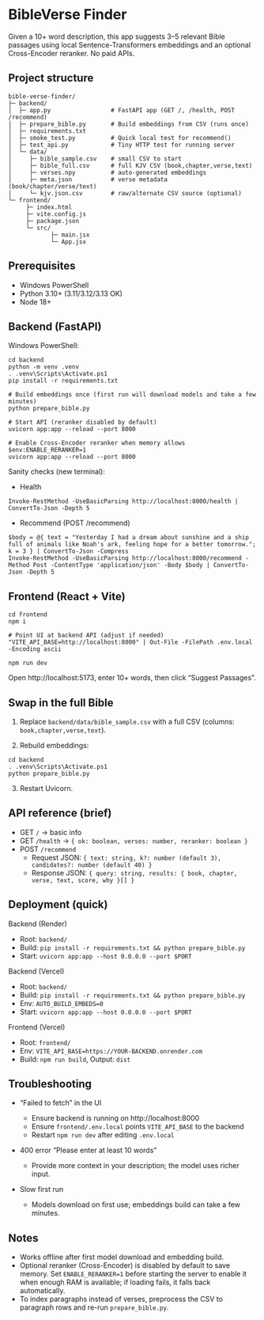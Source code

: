 BibleVerse Finder
=================

Given a 10+ word description, this app suggests 3–5 relevant Bible passages using local Sentence-Transformers embeddings and an optional Cross-Encoder reranker. No paid APIs.

Project structure
-----------------

```
bible-verse-finder/
├─ backend/
│  ├─ app.py                 # FastAPI app (GET /, /health, POST /recommend)
│  ├─ prepare_bible.py       # Build embeddings from CSV (runs once)
│  ├─ requirements.txt
│  ├─ smoke_test.py          # Quick local test for recommend()
│  ├─ test_api.py            # Tiny HTTP test for running server
│  └─ data/
│     ├─ bible_sample.csv    # small CSV to start
│     ├─ bible_full.csv      # full KJV CSV (book,chapter,verse,text)
│     ├─ verses.npy          # auto-generated embeddings
│     ├─ meta.json           # verse metadata (book/chapter/verse/text)
│     └─ kjv.json.csv        # raw/alternate CSV source (optional)
└─ frontend/
	 ├─ index.html
	 ├─ vite.config.js
	 ├─ package.json
	 └─ src/
			├─ main.jsx
			└─ App.jsx
```

Prerequisites
-------------

- Windows PowerShell
- Python 3.10+ (3.11/3.12/3.13 OK)
- Node 18+

Backend (FastAPI)
-----------------

Windows PowerShell:

```pwsh
cd backend
python -m venv .venv
. .venv\Scripts\Activate.ps1
pip install -r requirements.txt

# Build embeddings once (first run will download models and take a few minutes)
python prepare_bible.py

# Start API (reranker disabled by default)
uvicorn app:app --reload --port 8000

# Enable Cross-Encoder reranker when memory allows
$env:ENABLE_RERANKER=1
uvicorn app:app --reload --port 8000
```

Sanity checks (new terminal):

- Health
```pwsh
Invoke-RestMethod -UseBasicParsing http://localhost:8000/health | ConvertTo-Json -Depth 5
```

- Recommend (POST /recommend)
```pwsh
$body = @{ text = "Yesterday I had a dream about sunshine and a ship full of animals like Noah's ark, feeling hope for a better tomorrow."; k = 3 } | ConvertTo-Json -Compress
Invoke-RestMethod -UseBasicParsing http://localhost:8000/recommend -Method Post -ContentType 'application/json' -Body $body | ConvertTo-Json -Depth 5
```

Frontend (React + Vite)
-----------------------

```pwsh
cd frontend
npm i

# Point UI at backend API (adjust if needed)
"VITE_API_BASE=http://localhost:8000" | Out-File -FilePath .env.local -Encoding ascii

npm run dev
```

Open http://localhost:5173, enter 10+ words, then click “Suggest Passages”.

Swap in the full Bible
----------------------

1) Replace `backend/data/bible_sample.csv` with a full CSV (columns: `book,chapter,verse,text`).

2) Rebuild embeddings:
```pwsh
cd backend
. .venv\Scripts\Activate.ps1
python prepare_bible.py
```

3) Restart Uvicorn.

API reference (brief)
---------------------

- GET `/` → basic info
- GET `/health` → `{ ok: boolean, verses: number, reranker: boolean }`
- POST `/recommend`
	- Request JSON: `{ text: string, k?: number (default 3), candidates?: number (default 40) }`
	- Response JSON: `{ query: string, results: { book, chapter, verse, text, score, why }[] }`

Deployment (quick)
------------------

Backend (Render)
- Root: `backend/`
- Build: `pip install -r requirements.txt && python prepare_bible.py`
- Start: `uvicorn app:app --host 0.0.0.0 --port $PORT`

Backend (Vercel)
- Root: `backend/`
- Build: `pip install -r requirements.txt && python prepare_bible.py`
- Env: `AUTO_BUILD_EMBEDS=0`
- Start: `uvicorn app:app --host 0.0.0.0 --port $PORT`

Frontend (Vercel)
- Root: `frontend/`
- Env: `VITE_API_BASE=https://YOUR-BACKEND.onrender.com`
- Build: `npm run build`, Output: `dist`

Troubleshooting
---------------

- “Failed to fetch” in the UI
	- Ensure backend is running on http://localhost:8000
	- Ensure `frontend/.env.local` points `VITE_API_BASE` to the backend
	- Restart `npm run dev` after editing `.env.local`

- 400 error “Please enter at least 10 words”
	- Provide more context in your description; the model uses richer input.

- Slow first run
	- Models download on first use; embeddings build can take a few minutes.

Notes
-----

- Works offline after first model download and embedding build.
- Optional reranker (Cross-Encoder) is disabled by default to save memory. Set `ENABLE_RERANKER=1` before starting the server to enable it when enough RAM is available; if loading fails, it falls back automatically.
- To index paragraphs instead of verses, preprocess the CSV to paragraph rows and re-run `prepare_bible.py`.